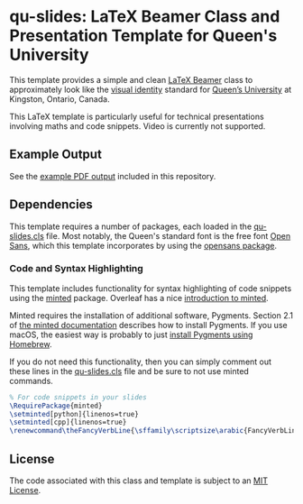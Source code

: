 # qu-slides: LaTeX Beamer Class and Presentation Template for Queen's University

This template provides a simple and clean [LaTeX Beamer](https://ctan.org/pkg/beamer) class to approximately look like the [visual identity](https://www.queensu.ca/brand-central/) standard for [Queen’s University](http://www.queensu.ca) at Kingston, Ontario, Canada. 

This LaTeX template is particularly useful for technical presentations involving maths and code snippets.  Video is currently not supported.

## Example Output

See the [example PDF output](qu-slides-example.pdf) included in this repository.

## Dependencies

This template requires a number of packages, each loaded in the [qu-slides.cls](qu-slides.cls) file.  Most notably, the Queen's standard font is the free font [Open Sans](https://fonts.google.com/specimen/Open+Sans), which this template incorporates by using the [opensans package](https://tug.org/FontCatalogue/opensans/).

### Code and Syntax Highlighting

This template includes functionality for syntax highlighting of code snippets using the [minted](https://www.ctan.org/pkg/minted) package.  Overleaf has a nice [introduction to minted](https://www.overleaf.com/learn/latex/Code_Highlighting_with_minted).

Minted requires the installation of additional software, Pygments.  Section 2.1 of [the minted documentation](https://mirror.csclub.uwaterloo.ca/CTAN/macros/latex/contrib/minted/minted.pdf) describes how to install Pygments.  If you use macOS, the easiest way is probably to just [install Pygments using Homebrew](https://formulae.brew.sh/formula/pygments#default).

If you do not need this functionality, then you can simply comment out these lines in the [qu-slides.cls](qu-slides.cls) file and be sure to not use minted commands.

```latex
% For code snippets in your slides
\RequirePackage{minted}
\setminted[python]{linenos=true}
\setminted[cpp]{linenos=true}
\renewcommand\theFancyVerbLine{\sffamily\scriptsize\arabic{FancyVerbLine}}
```

## License

The code associated with this class and template is subject to an [MIT License](LICENSE).
